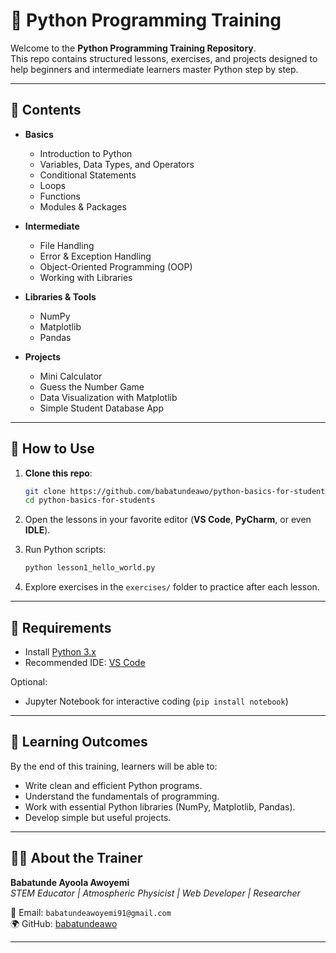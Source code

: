 # 🐍 Python Programming Training

Welcome to the **Python Programming Training Repository**.  
This repo contains structured lessons, exercises, and projects designed to help beginners and intermediate learners master Python step by step.

---

## 📖 Contents

- **Basics**
  - Introduction to Python
  - Variables, Data Types, and Operators
  - Conditional Statements
  - Loops
  - Functions
  - Modules & Packages

- **Intermediate**
  - File Handling
  - Error & Exception Handling
  - Object-Oriented Programming (OOP)
  - Working with Libraries

- **Libraries & Tools**
  - NumPy
  - Matplotlib
  - Pandas

- **Projects**
  - Mini Calculator
  - Guess the Number Game
  - Data Visualization with Matplotlib
  - Simple Student Database App

---

## 🚀 How to Use

1. **Clone this repo**:
   ```bash
   git clone https://github.com/babatundeawo/python-basics-for-students.git
   cd python-basics-for-students
   ```

2. Open the lessons in your favorite editor (**VS Code**, **PyCharm**, or even **IDLE**).

3. Run Python scripts:
   ```bash
   python lesson1_hello_world.py
   ```

4. Explore exercises in the `exercises/` folder to practice after each lesson.

---

## 📌 Requirements

- Install [Python 3.x](https://www.python.org/downloads/)
- Recommended IDE: [VS Code](https://code.visualstudio.com/)

Optional:
- Jupyter Notebook for interactive coding (`pip install notebook`)

---

## 🎯 Learning Outcomes

By the end of this training, learners will be able to:
- Write clean and efficient Python programs.
- Understand the fundamentals of programming.
- Work with essential Python libraries (NumPy, Matplotlib, Pandas).
- Develop simple but useful projects.

---

## 👨‍🏫 About the Trainer

**Babatunde Ayoola Awoyemi**  
*STEM Educator | Atmospheric Physicist | Web Developer | Researcher*  

📩 Email: `babatundeawoyemi91@gmail.com`  
🌍 GitHub: [babatundeawo](https://babatundeawo.github.io/)

---
